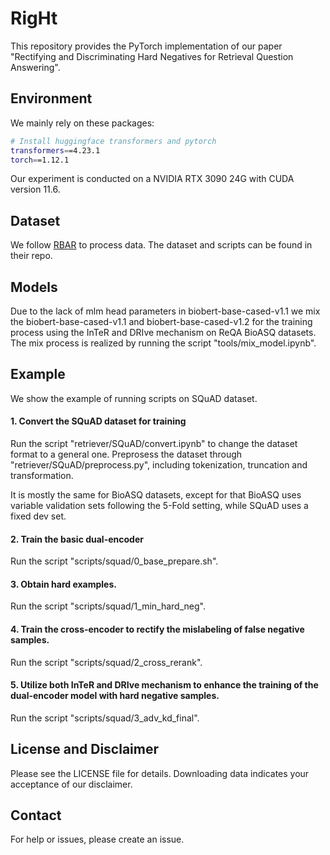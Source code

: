 # RigHt
This repository provides the PyTorch implementation of our paper "Rectifying and Discriminating Hard Negatives for
Retrieval Question Answering".

## Environment
We mainly rely on these packages:
```bash
# Install huggingface transformers and pytorch
transformers==4.23.1
torch==1.12.1
```
Our experiment is conducted on a NVIDIA RTX 3090 24G with CUDA version 11.6.

## Dataset
We follow [RBAR](https://github.com/Ba1Jun/BioReQA) to process data. The dataset and scripts can be found in their repo.

## Models
Due to the lack of mlm head parameters in biobert-base-cased-v1.1 we mix the biobert-base-cased-v1.1 and biobert-base-cased-v1.2 for the training process using the InTeR and DRIve mechanism on ReQA BioASQ datasets. The mix process is realized by running the script "tools/mix_model.ipynb".

## Example
We show the example of running scripts on SQuAD dataset. 

#### 1. Convert the SQuAD dataset for training
Run the script "retriever/SQuAD/convert.ipynb" to change the dataset format to a general one.
Preprosess the dataset through "retriever/SQuAD/preprocess.py", including tokenization, truncation and transformation.

It is mostly the same for BioASQ datasets, except for that BioASQ uses variable validation sets following the 5-Fold setting, while SQuAD uses a fixed dev set.

#### 2. Train the basic dual-encoder
Run the script "scripts/squad/0_base_prepare.sh".

#### 3. Obtain hard examples.
Run the script "scripts/squad/1_min_hard_neg".

#### 4. Train the cross-encoder to rectify the mislabeling of false negative samples.
Run the script "scripts/squad/2_cross_rerank".

#### 5. Utilize both InTeR and DRIve mechanism to enhance the training of the dual-encoder model with hard negative samples.
Run the script "scripts/squad/3_adv_kd_final".

## License and Disclaimer
Please see the LICENSE file for details. Downloading data indicates your acceptance of our disclaimer.

## Contact
For help or issues, please create an issue.
